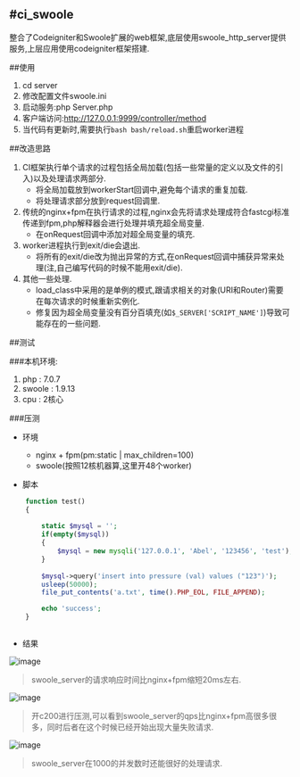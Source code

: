 #ci_swoole
--
整合了Codeigniter和Swoole扩展的web框架,底层使用swoole_http_server提供服务,上层应用使用codeigniter框架搭建.

##使用
1.  cd server
1.  修改配置文件swoole.ini
1.  启动服务:php Server.php
1.  客户端访问:http://127.0.0.1:9999/controller/method
1.  当代码有更新时,需要执行`bash bash/reload.sh`重启worker进程

##改造思路
1.  CI框架执行单个请求的过程包括全局加载(包括一些常量的定义以及文件的引入)以及处理请求两部分.
    -   将全局加载放到workerStart回调中,避免每个请求的重复加载.
    -   将处理请求部分放到request回调里.
1.  传统的nginx+fpm在执行请求的过程,nginx会先将请求处理成符合fastcgi标准传递到fpm,php解释器会进行处理并填充超全局变量.
    -   在onRequest回调中添加对超全局变量的填充.
1.  worker进程执行到exit/die会退出.
    -   将所有的exit/die改为抛出异常的方式,在onRequest回调中捕获异常来处理(注,自己编写代码的时候不能用exit/die).
1.  其他一些处理.
    -   load_class中采用的是单例的模式,跟请求相关的对象(URI和Router)需要在每次请求的时候重新实例化.
    -   修复因为超全局变量没有百分百填充(如`$_SERVER['SCRIPT_NAME']`)导致可能存在的一些问题.

##测试

###本机环境:
1.  php : 7.0.7
1.  swoole : 1.9.13
1.  cpu : 2核心

###压测
-  环境
    -   nginx + fpm(pm:static | max_children=100)
    -   swoole(按照12核机器算,这里开48个worker)

-  脚本

```php
    function test()
    {
    
        static $mysql = '';
        if(empty($mysql))
        {
            $mysql = new mysqli('127.0.0.1', 'Abel', '123456', 'test');
        }
        
        $mysql->query('insert into pressure (val) values ("123")');
        usleep(50000);
        file_put_contents('a.txt', time().PHP_EOL, FILE_APPEND);

        echo 'success';
    }
    
```

-  结果 

![image](https://raw.githubusercontent.com/xiaosaxd/ci_swoole/master/tmp/%E6%89%A7%E8%A1%8C%E8%80%97%E6%97%B6.png)
>   swoole_server的请求响应时间比nginx+fpm缩短20ms左右.

![image](https://raw.githubusercontent.com/xiaosaxd/ci_swoole/master/tmp/%E5%8E%8B%E6%B5%8B%E5%AF%B9%E6%AF%94.png)
>   开c200进行压测,可以看到swoole_server的qps比nginx+fpm高很多很多，同时后者在这个时候已经开始出现大量失败请求.

![image](https://raw.githubusercontent.com/xiaosaxd/ci_swoole/master/tmp/c1000.png)
>   swoole_server在1000的并发数时还能很好的处理请求.

